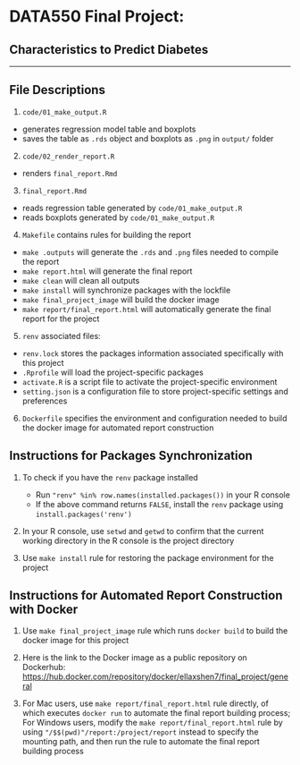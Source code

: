 # DATA550 Final Project:

## Characteristics to Predict Diabetes

------------------------------------------------------------------------

## File Descriptions

1.  `code/01_make_output.R`

-   generates regression model table and boxplots
-   saves the table as `.rds` object and boxplots as `.png` in `output/` folder

2.  `code/02_render_report.R`

-   renders `final_report.Rmd`

3.  `final_report.Rmd`

-   reads regression table generated by `code/01_make_output.R`
-   reads boxplots generated by `code/01_make_output.R`

4.  `Makefile` contains rules for building the report

-   `make .outputs` will generate the `.rds` and `.png` files needed to compile the report
-   `make report.html` will generate the final report
-   `make clean` will clean all outputs
-   `make install` will synchronize packages with the lockfile
-   `make final_project_image` will build the docker image
-   `make report/final_report.html` will automatically generate the final report for the project

5.  `renv` associated files:

-   `renv.lock` stores the packages information associated specifically with this project
-   `.Rprofile` will load the project-specific packages
-   `activate.R` is a script file to activate the project-specific environment
-   `setting.json` is a configuration file to store project-specific settings and preferences

6.  `Dockerfile` specifies the environment and configuration needed to build the docker image for automated report construction

## Instructions for Packages Synchronization

1.  To check if you have the `renv` package installed

    -   Run `"renv" %in% row.names(installed.packages())` in your R console
    -   If the above command returns `FALSE`, install the `renv` package using `install.packages('renv')`

2.  In your R console, use `setwd` and `getwd` to confirm that the current working directory in the R console is the project directory

3.  Use `make install` rule for restoring the package environment for the project

## Instructions for Automated Report Construction with Docker

1.  Use `make final_project_image` rule which runs `docker build` to build the docker image for this project

2.  Here is the link to the Docker image as a public repository on Dockerhub: https://hub.docker.com/repository/docker/ellaxshen7/final_project/general

3. For Mac users, use `make report/final_report.html` rule directly, of which executes `docker run` to automate the final report building process;<br />
For Windows users, modify the `make report/final_report.html` rule by using `"/$$(pwd)"/report:/project/report` instead to specify the mounting path, and then run the rule to automate the final report building process
